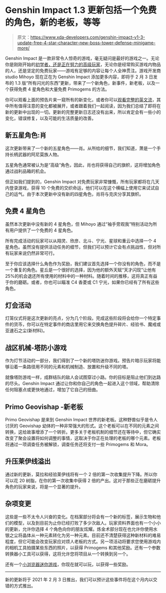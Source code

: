 # Genshin Impact 1.3 更新包括一个免费的角色，新的老板，等等

> 原文：<https://www.xda-developers.com/genshin-impact-v1-3-update-free-4-star-character-new-boss-tower-defense-minigame-more/>

Genshin Impact 是一款非常令人惊奇的游戏，毫无疑问是最好的游戏之一。无论你是刚刚开始的[初学者，还是正在努力的](https://www.xda-developers.com/genshin-impact-tips-tricks-beginners/)[高级玩家](https://www.xda-developers.com/genshin-impact-advanced-tips-tricks/)，无论你是经常购买游戏内物品的人，还是坚定的免费玩家——游戏有足够的内容让每个人全神贯注。游戏开发商 studio Mihoyo 现在正在为 Genshin Impact 添加更多内容，即将于 2 月 3 日发布的 1.3 版“所有闪光的东西”更新，带来了一个新角色，新事件，新老板，以及一个获得免费 4 星角色和大量免费 Primogems 的方法。

你可以观看上面的预告片来一窥所有的新变化，或者你可以[观看完整的英文流](https://www.youtube.com/watch?v=nOTm7ur4eZo)，其中所有值得注意的变化都被展开，或者跟着我们一起阅读，因为我们总结了即将在新的更新中出现的一切。更新的完整更新日志还没有出来，所以肯定会有一些小的变化，错误修复，以及可能的生活质量的改善。

## 新五星角色:肖

这次更新带来了一个新的五星角色——肖。从所给的细节，我们知道，萧是一个手持长柄武器的阿尼莫族人物。

五星角色通常被认为是“高级”角色，因此，肖也将获得自己的旗帜，这将增加角色通过战利品箱的机会。

但正如我们提到的，Genshin Impact 对免费玩家非常慷慨，所有玩家都将在几天内登录游戏，获得 10 个免费的交织命运，他们可以在这个横幅上使用它来试试自己的运气。由于本次更新中没有新的四星角色，肖将与克庆分享其旗帜。

## 免费 4 星角色

虽然本次更新中没有新的 4 星角色，但 Mihoyo 通过“袖手旁观我”特别活动为所有用户提供了一个免费的 4 星角色。

所有完成活动的玩家可以从翔灵、欣彦、北斗、宁光、星球和重云中选择一个 4 星角色。虽然没有提供活动任务的细节，但我们可以预计它会有点挑战性，但对所有玩家来说仍然非常可行。

至于你应该选择什么角色作为奖励，我们建议首先选择一个你没有的角色，而不是一个重复的角色。星丘是一个很好的选择，因为他的额外天赋“天才闪现”让他有 25%的机会退还所有使用的材料中的一种材料。随着时间的推移，这将真正有益于你的磨砺。或者，你也可以瞄准 C4 香菱或 C1 宁光，如果你已经有了所有这些角色。

## 灯会活动

灯笼仪式将是这次更新的亮点，分为几个阶段。完成这些阶段将会给你一个特定事件的货币，你可以在特定事件的商店里用它来交换角色提升碎片、经验书、魔戒或亚速石之尘(新材料)。

## 战区机械-塔防小游戏

作为灯节活动的一部分，我们得到了一个新的塔防迷你游戏。预告片暗示玩家将能够沿着一条路径用不同的元素和机械制造、放置和升级不同的塔。

就像塔防游戏一样，成群结队的敌人会试图穿过小路。你的目标是阻止他们到达路的尽头。Genshin Impact 通过让你和你自己的角色一起进入这个领域，帮助清除任何阻塞点或更快地通过，增加了它自己的扭曲。

## Primo Geovishap -新老板

Primo Geovishap 是来到 Genshin Impact 世界的新老板。这种野兽似乎是令人讨厌的 Geovishap 幼体的一种非常强大的形式。这个老板可以在不同的元素之间转换，这给故事增添了一个转折。更多关于老板机制的细节还在等待中，但它确实改变了聚会设置将如何调整的事情，这取决于你正在处理的老板的哪个元素。老板将通过一项调查任务被解锁，调查任务还将支付一些 Primogems 和 Mora。

## 升压莱伊线溢出

通过新的更新，莫拉和经验莱伊线将有一个 2 倍的第一次收集提升下降。所以你可以花 20 树脂，在你的第一次收集中获得 2 倍的产出。这对于那些正在磨砺提升角色的玩家来说，将是一个显著的提升。

## 杂项变更

这些是一些不太令人兴奋的变化。在档案部分将会有一个新的标签，展示生物和他们的模型，以及到目前为止你已经打败了多少次敌人。玩家资料界面也有一个小小的更新，允许你选择 4 个角色向你的朋友炫耀。炼金术部分现在也允许你使用水银之尘将晶体从一种元素转化为另一种元素。目前还不清楚获得这种新材料的难易程度，但它可能会改变玩家应对烦人老板的方式。另一项活动将要求您使用游戏内的相机工具拍摄某些东西的照片，以获得 Primogems 和其他奖励。还有一个参数转换器小工具可以获得，这将允许您将项目从一个转换到另一个。

还有一个[小浏览器迷你游戏](https://webstatic-sea.mihoyo.com/ys/event/e20210122-slime/index.html)，你现在就可以玩，以获得一些奖励。

* * *

新的更新将于 2021 年 2 月 3 日推出，我们可以预计这些事件将在这个月内以交错的方式推出。